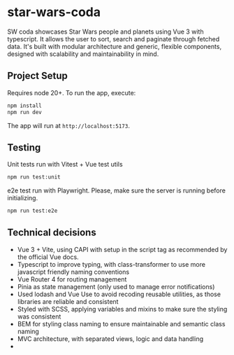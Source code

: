 # star-wars-coda

SW coda showcases Star Wars people and planets using Vue 3 with typescript. It allows the user to sort, search and paginate through fetched data. It's built with modular architecture and generic, flexible components, designed with scalability and maintainability in mind.  

## Project Setup

Requires node 20+. To run the app, execute: 

```sh
npm install
npm run dev
```

The app will run at `http://localhost:5173`. 

## Testing

Unit tests run with Vitest + Vue test utils

```sh
npm run test:unit
```

e2e test run with Playwright. Please, make sure the server is running before initializing. 

```sh
npm run test:e2e
```

## Technical decisions

- Vue 3 + Vite, using CAPI with setup in the script tag as recommended by the official Vue docs. 
- Typescript to improve typing, with class-transformer to use more javascript friendly naming conventions
- Vue Router 4 for routing management
- Pinia as state management (only used to manage error notifications)
- Used lodash and Vue Use to avoid recoding reusable utilities, as those libraries are reliable and consistent
- Styled with SCSS, applying variables and mixins to make sure the styling was consistent
- BEM for styling class naming to ensure maintainable and semantic class naming 
- MVC architecture, with separated views, logic and data handling 
- 
